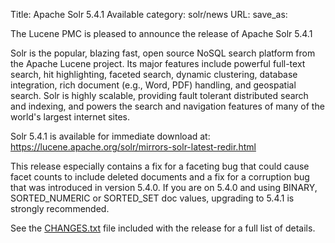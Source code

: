 Title: Apache Solr 5.4.1 Available
category: solr/news
URL: 
save_as: 

The Lucene PMC is pleased to announce the release of Apache Solr 5.4.1

Solr is the popular, blazing fast, open source NoSQL search platform
from the Apache Lucene project. Its major features include powerful
full-text search, hit highlighting, faceted search, dynamic
clustering, database integration, rich document (e.g., Word, PDF)
handling, and geospatial search. Solr is highly scalable, providing
fault tolerant distributed search and indexing, and powers the search
and navigation features of many of the world's largest internet sites.

Solr 5.4.1 is available for immediate download at:
<https://lucene.apache.org/solr/mirrors-solr-latest-redir.html>

This release especially contains a fix for a faceting bug that could
cause facet counts to include deleted documents and a fix for a
corruption bug that was introduced in version 5.4.0. If you are on
5.4.0 and using BINARY, SORTED_NUMERIC or SORTED_SET doc values,
upgrading to 5.4.1 is strongly recommended.

See the [CHANGES.txt](/solr/5_4_1/changes/Changes.html)
file included with the release for a full list of details.

